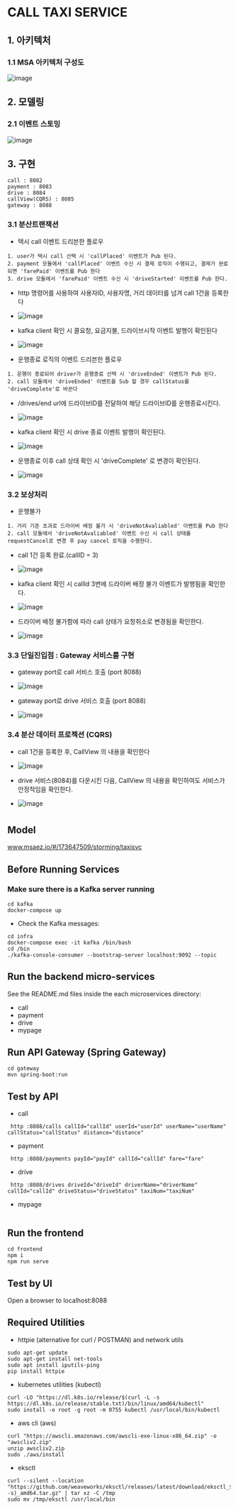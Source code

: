 # CALL TAXI SERVICE

## 1. 아키텍처
### 1.1 MSA 아키텍처 구성도
![image](https://github.com/dseojin/taxisvc/assets/173647509/4e685e32-3e15-456a-9a30-f92b8b7ce571)


## 2. 모델링
### 2.1 이벤트 스토밍
![image](https://github.com/dseojin/taxisvc/assets/173647509/23bc009d-8397-4411-9ced-4703c4662eb7)


## 3. 구현
```
call : 8082
payment : 8083
drive : 8084
callView(CQRS) : 8085
gateway : 8088
```
### 3.1 분산트랜잭션
- 택시 call 이벤트 드리븐한 플로우
```
1. user가 택시 call 선택 시 'callPlaced' 이벤트가 Pub 된다.
2. payment 모듈에서 'callPlaced' 이벤트 수신 시 결제 로직이 수행되고, 결제가 완료되면 'farePaid' 이벤트를 Pub 한다
3. drive 모듈에서 'farePaid' 이벤트 수신 시 'driveStarted' 이벤트를 Pub 한다.
```
   - http 명령어를 사용하여 사용자ID, 사용자명, 거리 데이터를 넘겨 call 1건을 등록한다
   - ![image](https://github.com/dseojin/taxisvc/assets/173647509/2028714f-a841-487a-9bfc-c200db727e97)

   - kafka client 확인 시 콜요청, 요금지불, 드라이브시작 이벤트 발행이 확인된다
   - ![image](https://github.com/dseojin/taxisvc/assets/173647509/73771fba-cbf6-4b79-822c-6a7e31bd3453)

- 운행종료 로직의 이벤트 드리븐한 플로우
```
1. 운행이 종료되어 driver가 운행종료 선택 시 'driveEnded' 이벤트가 Pub 된다.
2. call 모듈에서 'driveEnded' 이벤트를 Sub 할 경우 callStatus를 'driveComplete'로 바꾼다
```
   - /drives/end url에 드라이브ID를 전달하여 해당 드라이브ID를 운행종료시킨다.
   - ![image](https://github.com/dseojin/taxisvc/assets/173647509/ff3e31cc-5928-4fd7-bc8c-79bb05985819)

   - kafka client 확인 시 drive 종료 이벤트 발행이 확인된다.
   - ![image](https://github.com/dseojin/taxisvc/assets/173647509/1d9d9e84-bbbd-4cc9-ad24-a9f538f50257)

   - 운행종료 이후 call 상태 확인 시 'driveComplete' 로 변경이 확인된다.
   - ![image](https://github.com/dseojin/taxisvc/assets/173647509/232d19c1-7023-4539-9e52-3641b47ec47e)

 

### 3.2 보상처리
- 운행불가
```
1. 거리 기준 초과로 드라이버 배정 불가 시 'driveNotAvaliabled' 이벤트를 Pub 한다
2. call 모듈에서 'driveNotAvaliabled' 이벤트 수신 시 call 상태를 requestCancel로 변경 후 pay cancel 로직을 수행한다.
```
 - call 1건 등록 완료.(callID = 3)
 - ![image](https://github.com/dseojin/taxisvc/assets/173647509/fdcaba92-bf4d-487d-82de-b3ee9737eab9)

 - kafka client 확인 시 callId 3번에 드라이버 배정 불가 이벤트가 발행됨을 확인한다.
 - ![image](https://github.com/dseojin/taxisvc/assets/173647509/44c4bb7b-8d3f-4222-900e-866acd271957)

 - 드라이버 배정 불가함에 따라 call 상태가 요청취소로 변경됨을 확인한다.
 - ![image](https://github.com/dseojin/taxisvc/assets/173647509/9a407dd0-9d1d-4018-af45-db16d16e2a75)

### 3.3 단일진입점 : Gateway 서비스를 구현
- gateway port로 call 서비스 호출 (port 8088)
- ![image](https://github.com/dseojin/taxisvc/assets/173647509/8517ae7b-1c0a-4a6a-9db0-cd608a5e809c)

- gateway port로 drive 서비스 호출 (port 8088)
- ![image](https://github.com/dseojin/taxisvc/assets/173647509/ab1d6097-87d2-4488-a76d-4f83a8528983)


### 3.4 분산 데이터 프로젝션 (CQRS)
- call 1건을 등록한 후, CallView 의 내용을 확인한다
- ![image](https://github.com/dseojin/taxisvc/assets/173647509/e0d4eac9-bccf-4149-a138-5c6b2e972ac6)

- drive 서비스(8084)를 다운시킨 다음, CallView 의 내용을 확인하여도 서비스가 안정적임을 확인한다.
- ![image](https://github.com/dseojin/taxisvc/assets/173647509/f13f1409-3ce3-43d5-81ed-002259665ade)


# 

## Model
www.msaez.io/#/173647509/storming/taxisvc

## Before Running Services
### Make sure there is a Kafka server running
```
cd kafka
docker-compose up
```
- Check the Kafka messages:
```
cd infra
docker-compose exec -it kafka /bin/bash
cd /bin
./kafka-console-consumer --bootstrap-server localhost:9092 --topic
```

## Run the backend micro-services
See the README.md files inside the each microservices directory:

- call
- payment
- drive
- mypage


## Run API Gateway (Spring Gateway)
```
cd gateway
mvn spring-boot:run
```

## Test by API
- call
```
 http :8088/calls callId="callId" userId="userId" userName="userName" callStatus="callStatus" distance="distance" 
```
- payment
```
 http :8088/payments payId="payId" callId="callId" fare="fare" 
```
- drive
```
 http :8088/drives driveId="driveId" driverName="driverName" callId="callId" driveStatus="driveStatus" taxiNum="taxiNum" 
```
- mypage
```
```


## Run the frontend
```
cd frontend
npm i
npm run serve
```

## Test by UI
Open a browser to localhost:8088

## Required Utilities

- httpie (alternative for curl / POSTMAN) and network utils
```
sudo apt-get update
sudo apt-get install net-tools
sudo apt install iputils-ping
pip install httpie
```

- kubernetes utilities (kubectl)
```
curl -LO "https://dl.k8s.io/release/$(curl -L -s https://dl.k8s.io/release/stable.txt)/bin/linux/amd64/kubectl"
sudo install -o root -g root -m 0755 kubectl /usr/local/bin/kubectl
```

- aws cli (aws)
```
curl "https://awscli.amazonaws.com/awscli-exe-linux-x86_64.zip" -o "awscliv2.zip"
unzip awscliv2.zip
sudo ./aws/install
```

- eksctl 
```
curl --silent --location "https://github.com/weaveworks/eksctl/releases/latest/download/eksctl_$(uname -s)_amd64.tar.gz" | tar xz -C /tmp
sudo mv /tmp/eksctl /usr/local/bin
```


